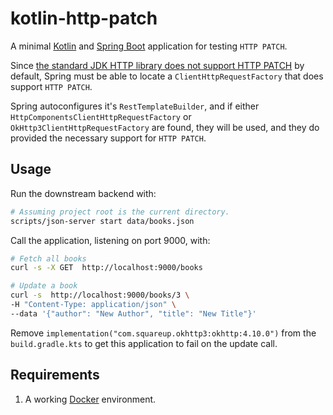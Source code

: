 # kotlin-http-patch

A minimal [Kotlin](https://kotlinlang.org) and [Spring Boot](https://spring.io/projects/spring-boot) application for
testing `HTTP PATCH`.

Since [the standard JDK HTTP library does not support HTTP PATCH](https://docs.spring.io/spring-framework/docs/current/javadoc-api/org/springframework/web/client/RestTemplate.html#patchForObject-java.lang.String-java.lang.Object-java.lang.Class-java.util.Map-)
by default, Spring must be able to locate a `ClientHttpRequestFactory` that does support `HTTP PATCH`.

Spring autoconfigures it's `RestTemplateBuilder`, and if either `HttpComponentsClientHttpRequestFactory`
or `OkHttp3ClientHttpRequestFactory` are found, they will be used, and they do provided the necessary support
for `HTTP PATCH`.

## Usage

Run the downstream backend with:

```sh
# Assuming project root is the current directory.
scripts/json-server start data/books.json  
```

Call the application, listening on port 9000, with:

```sh
# Fetch all books
curl -s -X GET  http://localhost:9000/books 

# Update a book
curl -s  http://localhost:9000/books/3 \
-H "Content-Type: application/json" \
--data '{"author": "New Author", "title": "New Title"}'
```

Remove `implementation("com.squareup.okhttp3:okhttp:4.10.0")` from the `build.gradle.kts` to get this application to fail
on the update call.

## Requirements

1. A working [Docker](https://www.docker.com/) environment.

